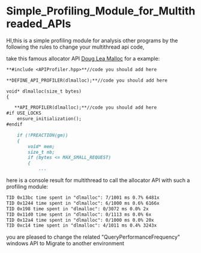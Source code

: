 # Simple_Profiling_Module_for_Multithreaded_APIs
HI,this is a simple profiling module for analysis other programs by the following the rules to change your multithread api code,

take this famous allocator API [Doug Lea Malloc](http://g.oswego.edu/dl/html/malloc.html)   for a example:
```markdown
**#include <APIProfiler.hpp>**//code you should add here

**DEFINE_API_PROFILER(dlmalloc);**//code you should add here

void* dlmalloc(size_t bytes)
{

   **API_PROFILER(dlmalloc);**//code you should add here
#if USE_LOCKS
    ensure_initialization();
#endif

    if (!PREACTION(gm))
    {
        void* mem;
        size_t nb;
        if (bytes <= MAX_SMALL_REQUEST)
        {
            ...
 ```
 here is a console result for multithread to call the allocator API with such a profiling module:
 ```markdown
TID 0x13bc time spent in "dlmalloc": 7/1001 ms 0.7% 6481x
TID 0x1244 time spent in "dlmalloc": 6/1000 ms 0.6% 6166x
TID 0x198 time spent in "dlmalloc": 0/3072 ms 0.0% 2x
TID 0x11d0 time spent in "dlmalloc": 0/1113 ms 0.0% 6x
TID 0x12a4 time spent in "dlmalloc": 0/1000 ms 0.0% 20x
TID 0xc14 time spent in "dlmalloc": 4/1011 ms 0.4% 3243x
 ```
 you are pleased to change the related "QueryPerformanceFrequency" windows API to Migrate to another environment
